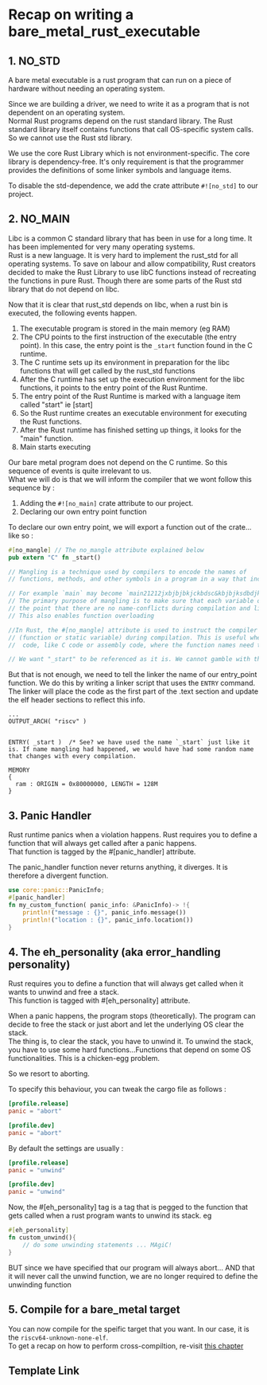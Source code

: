 # Recap on writing a bare_metal_rust_executable


## 1. NO_STD

A bare metal executable is a rust program that can run on a piece of hardware without needing an operating system.  

Since we are building a driver, we need to write it as a program that is not dependent on an operating system.  
Normal Rust programs depend on the rust standard library. The Rust standard library itself contains functions that call OS-specific system calls. So we cannot use the Rust std library.    

We use the core Rust Library which is not environment-specific. The core library is dependency-free. It's only requirement is that the programmer provides the definitions of some linker symbols and language items. 

To disable the std-dependence, we add the crate attribute `#![no_std]` to our project. 

## 2. NO_MAIN

Libc is a common C standard library that has been in use for a long time. It has been implemented for very many operating systems.  
Rust is a new language. It is very hard to implement the rust_std for all operating systems. To save on labour and allow compatibility, Rust creators decided to make the Rust Library to use libC functions instead of recreating the functions in pure Rust. Though there are some parts of the Rust std library that do not depend on libc.  

Now that it is clear that rust_std depends on libc, when a rust bin is executed, the following events happen.   
1. The executable program is stored in the main memory (eg RAM)
2. The CPU points to the first instruction of the executable (the entry point). In this case, the entry point is the `_start` function found in the C runtime.
3. The C runtime sets up its environment in preparation for the libc functions that will get called by the rust_std functions
4. After the C runtime has set up the execution environment for the libc functions, it points to the entry point of the Rust Runtime.
5. The entry point of the Rust Runtime is marked with a language item called "start" ie [start]
6. So the Rust runtime creates an executable environment for executing the Rust functions.  
7. After the Rust runtime has finished setting up things, it looks for the "main" function.
8. Main starts executing

Our bare metal program does not depend on the C runtime. So this sequence of events is quite irrelevant to us.  
What we will do is that we will inform the compiler that we wont follow this sequence by : 
1. Adding the `#![no_main]` crate attribute to our project.
2. Declaring our own entry point function

To declare our own entry point, we will export a function out of the crate... like so :
```rust
#[no_mangle] // The no_mangle attribute explained below
pub extern "C" fn _start()

// Mangling is a technique used by compilers to encode the names of 
// functions, methods, and other symbols in a program in a way that includes additional information beyond just the name itself. 

// For example `main` may become `main21212jxbjbjbkjckbdsc&kbjbjksdbdjkbf`
// The primary purpose of mangling is to make sure that each variable or function is completely unique to
// the point that there are no name-conflicts during compilation and linking.  
// This also enables function overloading 

//In Rust, the #[no_mangle] attribute is used to instruct the compiler not to mangle the name of the item ...
// (function or static variable) during compilation. This is useful when you want to interface with external
//  code, like C code or assembly code, where the function names need to remain unchanged.  

// We want "_start" to be referenced as it is. We cannot gamble with the identity such a symbol name
```

But that is not enough, we need to tell the linker the name of our entry_point function. We do this by writing a linker script that uses the `ENTRY` command.  
The linker will place the code as the first part of the .text section and update the elf header sections to reflect this info.  

```lds
...
OUTPUT_ARCH( "riscv" )


ENTRY( _start )  /* See? we have used the name `_start` just like it is. If name mangling had happened, we would have had some random name that changes with every compilation.  

MEMORY
{
  ram : ORIGIN = 0x80000000, LENGTH = 128M
}
```


## 3. Panic Handler
Rust runtime panics when a violation happens. Rust requires you to define a function that will always get called after a panic happens.  
That function is tagged by the #[panic_handler] attribute.   

The panic_handler function never returns anything, it diverges. It is therefore a divergent function.  

```rust
use core::panic::PanicInfo;
#[panic_handler]
fn my_custom_function( panic_info: &PanicInfo)-> !{
    println!("message : {}", panic_info.message())
    println!("location : {}", panic_info.location())
}
```

## 4. The eh_personality  (aka error_handling personality)

Rust requires you to define a function that will always get called when it wants to unwind and free a stack.    
This function is tagged with #[eh_personality] attribute.   

When a panic happens, the program stops (theoretically). The program can decide to free the stack or just abort and let the underlying OS clear the stack.      
The thing is, to clear the stack, you have to unwind it. To unwind the stack, you have to use some hard functions...Functions that depend on some OS functionalities. This is a chicken-egg problem.  

So we resort to aborting.   

To specify this behaviour, you can tweak the cargo file as follows : 
```toml
[profile.release]
panic = "abort"

[profile.dev]
panic = "abort"
```

By default the settings are usually :
```toml
[profile.release]
panic = "unwind"

[profile.dev]
panic = "unwind"
```

Now, the #[eh_personality] tag is a tag that is pegged to the function that gets called when a rust program wants to unwind its stack. eg
```rust
#[eh_personality]
fn custom_unwind(){
    // do some unwinding statements ... MAgiC!
}
```

BUT since we have specified that our program will always abort... AND that it will never call the unwind function, we are no longer required to define the unwinding function



## 5. Compile for a bare_metal target
You can now compile for the speific target that you want. In our case, it is the `riscv64-unknown-none-elf`.   
To get a recap on how to perform cross-compiltion, re-visit [this chapter](../../bare_metal/cross_compilation/cross_compilation.md)


## Template Link


